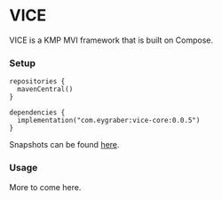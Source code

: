 # VICE

VICE is a KMP MVI framework that is built on Compose.

### Setup

```
repositories {
  mavenCentral()
}

dependencies {
  implementation("com.eygraber:vice-core:0.0.5")
}
```

Snapshots can be found [here](https://s01.oss.sonatype.org/#nexus-search;gav~com.eygraber~vice~~~).

### Usage

More to come here.
